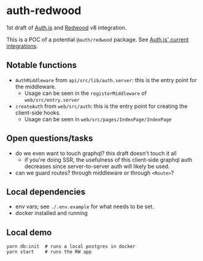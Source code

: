 # auth-redwood

1st draft of [Auth.js] and [Redwood] v8 integration.

This is a POC of a potential `@auth/redwood` package.
See [Auth.js' current integrations].

## Notable functions
- `AuthMiddleware` from `api/src/lib/auth.server`: this is the entry point for the middleware.
  - Usage can be seen in the `registerMiddleware` of `web/src/entry.server`
- `createAuth` from `web/src/auth`: this is the entry point for creating the client-side hooks.
  - Usage can be seen in `web/src/pages/IndexPage/IndexPage`

## Open questions/tasks
- do we even want to touch graphql? this draft doesn't touch it all
  - if you're doing SSR, the usefulness of this client-side graphql auth decreases since server-to-server auth will likely be used.
- can we guard routes? through middleware or through `<Route>`?

## Local dependencies
- env vars; see `./.env.example` for what needs to be set.
- docker installed and running

## Local demo
```shell
yarn db:init  # runs a local postgres in docker
yarn start    # runs the RW app
```

[Auth.js]: https://authjs.dev/
[Redwood]: https://redwoodjs.com/
[Auth.js' current integrations]: https://authjs.dev/getting-started/integrations
